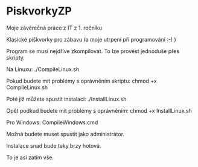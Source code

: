 # PiskvorkyZP
Moje závěrečná práce z IT z 1. ročníku

Klasické piškvorky pro zábavu (a moje utrpení při programování :-) )

Program se musí nejdříve zkompilovat. To lze provést jednoduše přes skripty.

Na Linuxu:
./CompileLinux.sh

Pokud budete mít problémy s oprávněním skriptu:
chmod +x CompileLinux.sh

Poté již můžete spustit instalaci:
./InstallLinux.sh

Opět podkud budete mít problémy s oprávněním:
chmod +x InstallLinux.sh

Pro Windows:
CompileWindows.cmd

Možná budete muset spustit jako administrátor.

Instalace snad bude taky brzy hotová.

To je asi zatím vše.
